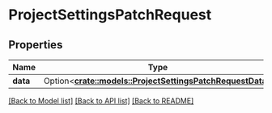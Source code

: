 # ProjectSettingsPatchRequest

## Properties

Name | Type | Description | Notes
------------ | ------------- | ------------- | -------------
**data** | Option<[**crate::models::ProjectSettingsPatchRequestData**](ProjectSettingsPatchRequest_data.md)> |  | [optional]

[[Back to Model list]](../README.md#documentation-for-models) [[Back to API list]](../README.md#documentation-for-api-endpoints) [[Back to README]](../README.md)


